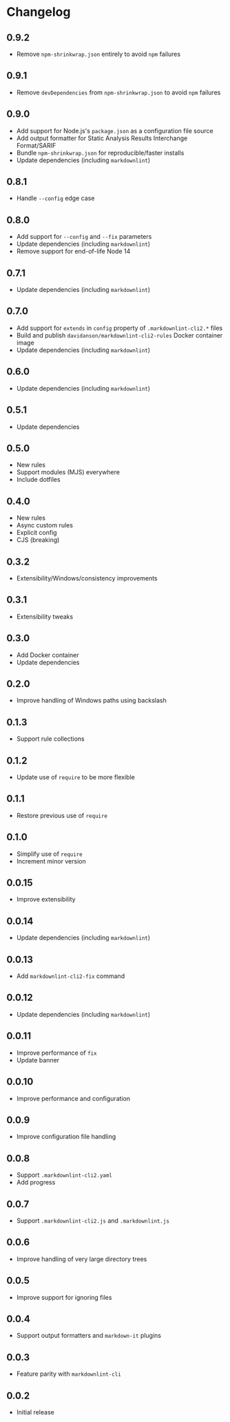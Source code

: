 # Changelog

## 0.9.2

- Remove `npm-shrinkwrap.json` entirely to avoid `npm` failures

## 0.9.1

- Remove `devDependencies` from `npm-shrinkwrap.json` to avoid `npm` failures

## 0.9.0

- Add support for Node.js's `package.json` as a configuration file source
- Add output formatter for Static Analysis Results Interchange Format/SARIF
- Bundle `npm-shrinkwrap.json` for reproducible/faster installs
- Update dependencies (including `markdownlint`)

## 0.8.1

- Handle `--config` edge case

## 0.8.0

- Add support for `--config` and `--fix` parameters
- Update dependencies (including `markdownlint`)
- Remove support for end-of-life Node 14

## 0.7.1

- Update dependencies (including `markdownlint`)

## 0.7.0

- Add support for `extends` in `config` property of `.markdownlint-cli2.*` files
- Build and publish `davidanson/markdownlint-cli2-rules` Docker container image
- Update dependencies (including `markdownlint`)

## 0.6.0

- Update dependencies (including `markdownlint`)

## 0.5.1

- Update dependencies

## 0.5.0

- New rules
- Support modules (MJS) everywhere
- Include dotfiles

## 0.4.0

- New rules
- Async custom rules
- Explicit config
- CJS (breaking)

## 0.3.2

- Extensibility/Windows/consistency improvements

## 0.3.1

- Extensibility tweaks

## 0.3.0

- Add Docker container
- Update dependencies

## 0.2.0

- Improve handling of Windows paths using backslash

## 0.1.3

- Support rule collections

## 0.1.2

- Update use of `require` to be more flexible

## 0.1.1

- Restore previous use of `require`

## 0.1.0

- Simplify use of `require`
- Increment minor version

## 0.0.15

- Improve extensibility

## 0.0.14

- Update dependencies (including `markdownlint`)

## 0.0.13

- Add `markdownlint-cli2-fix` command

## 0.0.12

- Update dependencies (including `markdownlint`)

## 0.0.11

- Improve performance of `fix`
- Update banner

## 0.0.10

- Improve performance and configuration

## 0.0.9

- Improve configuration file handling

## 0.0.8

- Support `.markdownlint-cli2.yaml`
- Add progress

## 0.0.7

- Support `.markdownlint-cli2.js` and `.markdownlint.js`

## 0.0.6

- Improve handling of very large directory trees

## 0.0.5

- Improve support for ignoring files

## 0.0.4

- Support output formatters and `markdown-it` plugins

## 0.0.3

- Feature parity with `markdownlint-cli`

## 0.0.2

- Initial release
